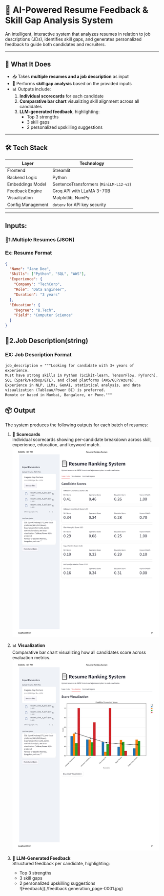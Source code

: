 
# 🤖 AI-Powered Resume Feedback & Skill Gap Analysis System

An intelligent, interactive system that analyzes resumes in relation to job descriptions (JDs), identifies skill gaps, and generates personalized feedback to guide both candidates and recruiters.

---


## 🚀 What It Does

- 📥 Takes **multiple resumes and a job description** as input  
- 🧠 Performs **skill gap analysis** based on the provided inputs  
- 📊 Outputs include:
  1. **Individual scorecards** for each candidate  
  2. **Comparative bar chart** visualizing skill alignment across all candidates  
  3. **LLM-generated feedback**, highlighting:  
     - Top 3 strengths  
     - 3 skill gaps  
     - 2 personalized upskilling suggestions  


---

## 🛠️ Tech Stack

| Layer             | Technology                             |
|------------------|-----------------------------------------|
| Frontend          | Streamlit                              |
| Backend Logic     | Python                                 |
| Embeddings Model  | SentenceTransformers (`MiniLM-L12-v2`) |
| Feedback Engine   | Groq API with LLaMA 3-70B              |
| Visualization     | Matplotlib, NumPy                      |
| Config Management | `dotenv` for API key security          |

---
## Inputs:
### 📄1.Multiple Resumes (JSON)
### Ex: Resume Format
```json
{
  "Name": "Jane Doe",
  "Skills": ["Python", "SQL", "AWS"],
  "Experience": {
    "Company": "TechCorp",
    "Role": "Data Engineer",
    "Duration": "3 years"
  },
  "Education": {
    "Degree": "B.Tech",
    "Field": "Computer Science"
  }
}
```
## 📄2.Job Description(string)
### EX: Job Description Format
```
job_description = """Looking for candidate with 3+ years of experience.  
Must have strong skills in Python (Scikit-learn, TensorFlow, PyTorch), SQL (Spark/Hadoop/ETL), and cloud platforms (AWS/GCP/Azure).  
Experience in NLP, LLMs, GenAI, statistical analysis, and data visualization (Tableau/Power BI) is preferred.  
Remote or based in Mumbai, Bangalore, or Pune."""
```

## 📦 Output

The system produces the following outputs for each batch of resumes:

1. 📄 **Scorecards**  
   Individual scorecards showing per-candidate breakdown across skill, experience, education, and keyword match.  
   ![Scorecards](./scorecards_page-0001.jpg)

2. 📊 **Visualization**  
   Comparative bar chart visualizing how all candidates score across evaluation metrics.  
   ![Visualization](./visualization_page-0001.jpg)

3. 💬 **LLM-Generated Feedback**  
   Structured feedback per candidate, highlighting:  
   - Top 3 strengths  
   - 3 skill gaps  
   - 2 personalized upskilling suggestions  
   ![Feedback](./feedback generation_page-0001.jpg)
